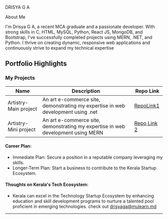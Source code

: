 DRISYA G A

About Me

I'm Drisya G A, a recent MCA graduate and a passionate developer. With strong skills in C, HTML, MySQL, Python, React JS, MongoDB, and Bootstrap, I've successfully completed projects using MERN, .NET, and Python. I thrive on creating dynamic, responsive web applications and continuously strive to expand my technical expertise

## Portfolio Highlights

### My Projects

| Name                | Description                                                               | Repo Link                                                             |
|---------------------|---------------------------------------------------------------------------|-----------------------------------------------------------------------|
|Artistry-Main project| An art e-commerce site, demonstrating my expertise in web development using .net                                                                   | [RepoLink1](https://github.com/drisyaga123/Artistry_web_Application)|  | 
|Artistry-Mini project| An art e-commerce site, demonstrating my expertise in web development using MERN      |[Repo Link 2](https://github.com/drisyaga123/Web_app)                   |

                                          

#### Career Plan:

- Immediate Plan: Secure a position in a reputable company leveraging my skills.
- Longer-Term Plan: Start a business to contribute to the Kerala Startup Ecosystem.

#### Thoughts on Kerala's Tech Ecosystem:

- Kerala can excel in the Technology Startup Ecosystem by enhancing education and skill development programs to nurture a talented pool proficient in emerging technologies.
check out [drisyaga@mulearn.md](./profiles/drisyaga@mulearn.md)

---
